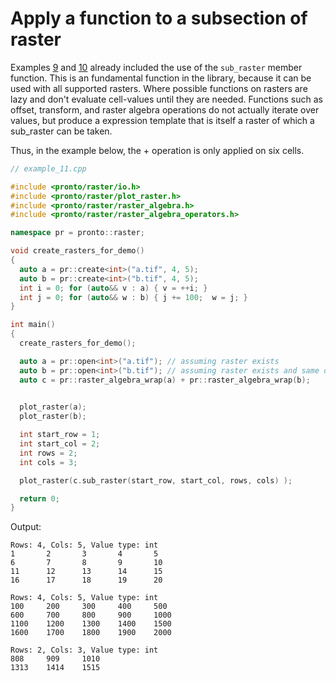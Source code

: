 # Apply a function to a subsection of raster
Examples [9](./example_9.md) and [10](./example_10.md) already included the use of the `sub_raster` member function. This is an fundamental function in the library, because it can be used with all supported rasters. Where possible functions on rasters are lazy and don't evaluate cell-values until they are needed. Functions such as offset, transform, and raster algebra operations do not actually iterate over values, but produce a expression template that is itself a raster of which a sub_raster can be taken. 

Thus, in the example below, the + operation is only applied on six cells.
 
```cpp
// example_11.cpp

#include <pronto/raster/io.h>
#include <pronto/raster/plot_raster.h>
#include <pronto/raster/raster_algebra.h>
#include <pronto/raster/raster_algebra_operators.h>

namespace pr = pronto::raster;

void create_rasters_for_demo()
{
  auto a = pr::create<int>("a.tif", 4, 5);
  auto b = pr::create<int>("b.tif", 4, 5);
  int i = 0; for (auto&& v : a) { v = ++i; }
  int j = 0; for (auto&& w : b) { j += 100;  w = j; }
}

int main()
{
  create_rasters_for_demo();

  auto a = pr::open<int>("a.tif"); // assuming raster exists
  auto b = pr::open<int>("b.tif"); // assuming raster exists and same dimensions as "a.tif"
  auto c = pr::raster_algebra_wrap(a) + pr::raster_algebra_wrap(b);

  
  plot_raster(a);
  plot_raster(b);

  int start_row = 1;
  int start_col = 2;
  int rows = 2;
  int cols = 3;

  plot_raster(c.sub_raster(start_row, start_col, rows, cols) );

  return 0;
}
```

Output: 
```
Rows: 4, Cols: 5, Value type: int
1       2       3       4       5
6       7       8       9       10
11      12      13      14      15
16      17      18      19      20

Rows: 4, Cols: 5, Value type: int
100     200     300     400     500
600     700     800     900     1000
1100    1200    1300    1400    1500
1600    1700    1800    1900    2000

Rows: 2, Cols: 3, Value type: int
808     909     1010
1313    1414    1515
```
